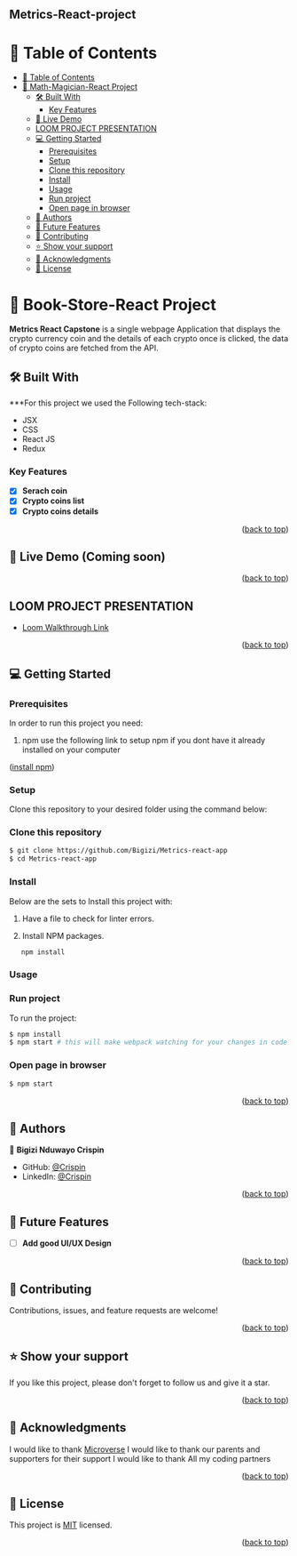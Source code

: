 ## Metrics-React-project

<a name="readme-top"></a>

<!-- TABLE OF CONTENTS -->

# 📗 Table of Contents

- [📗 Table of Contents](#-table-of-contents)
- [📖 Math-Magician-React Project ](#-math-magician-react-project-)
  - [🛠 Built With ](#-built-with-)
    - [Key Features ](#key-features-)
  - [🚀 Live Demo ](#-live-demo-)
  - [LOOM PROJECT PRESENTATION ](#loom-project-presentation-)
  - [💻 Getting Started ](#-getting-started-)
    - [Prerequisites](#prerequisites)
    - [Setup](#setup)
    - [Clone this repository](#clone-this-repository)
    - [Install](#install)
    - [Usage](#usage)
    - [Run project](#run-project)
    - [Open page in browser](#open-page-in-browser)
  - [👥 Authors ](#-authors-)
  - [🔭 Future Features ](#-future-features-)
  - [🤝 Contributing ](#-contributing-)
  - [⭐️ Show your support ](#️-show-your-support-)
  - [🙏 Acknowledgments ](#-acknowledgments-)
  - [📝 License ](#-license-)

<!-- PROJECT DESCRIPTION -->

# 📖 Book-Store-React Project <a name="about-project"></a>

**Metrics React Capstone** is a single webpage  Application that displays the crypto currency coin and the details of each crypto once is clicked, the data of crypto coins are fetched from the API.

## 🛠 Built With <a name="built-with"></a>

***For this project we used the Following tech-stack:

- JSX
- CSS
- React JS
- Redux

<!-- Features -->

### Key Features <a name="key-features"></a>

-[x] **Serach coin**
-[x] **Crypto coins list**
-[x] **Crypto coins details**

<p align="right">(<a href="#readme-top">back to top</a>)</p>

<!-- LIVE DEMO -->

## 🚀 Live Demo <a name="live-demo"></a>(Coming soon)


<p align="right">(<a href="#readme-top">back to top</a>)</p>

<!-- Loom Walkthrough -->
## LOOM PROJECT PRESENTATION <a name="loom-demo"></a>

- [Loom Walkthrough Link](https://www.loom.com/share/55e4214003fe47449424e4eb5f6b408b)

<p align="right">(<a href="#readme-top">back to top</a>)</p>

<!-- GETTING STARTED -->

## 💻 Getting Started <a name="getting-started"></a>


### Prerequisites

In order to run this project you need:

1. npm 
use the following link to setup npm if you dont have it already installed on your computer 
<p align="left">(<a href="https://docs.npmjs.com/downloading-and-installing-node-js-and-npm">install npm</a>)</p>

### Setup

Clone this repository to your desired folder using the command below:

### Clone this repository

```bash
$ git clone https://github.com/Bigizi/Metrics-react-app
$ cd Metrics-react-app
```

### Install

Below  are the sets to Install this project with:

1. Have a file to check for linter errors.

2. Install NPM packages.
```sh
   npm install
   ```

### Usage

### Run project
To run the project:
```bash
$ npm install
$ npm start # this will make webpack watching for your changes in code
```

### Open page in browser
```bash
$ npm start
```
<p align="right">(<a href="#readme-top">back to top</a>)</p>

<!-- AUTHORS -->

## 👥 Authors <a name="authors"></a>

👤 **Bigizi Nduwayo Crispin**

- GitHub: [@Crispin](https://github.com/Bigizi)
- LinkedIn: [@Crispin](https://www.linkedin.com/in/bigizi/)

<p align="right">(<a href="#readme-top">back to top</a>)</p>

<!-- Features -->
## 🔭 Future Features <a name="future-features"></a>

- [ ] **Add good UI/UX Design**

<p align="right">(<a href="#readme-top">back to top</a>)</p>

<!-- CONTRIBUTING -->

## 🤝 Contributing <a name="contributing"></a>

Contributions, issues, and feature requests are welcome!


<p align="right">(<a href="#readme-top">back to top</a>)</p>

<!-- SUPPORT -->
## ⭐️ Show your support <a name="support"></a>

If you like this project, please don't forget to follow us and give it a star.

<p align="right">(<a href="#readme-top">back to top</a>)</p>


<!-- ACKNOWLEDGEMENTS -->

## 🙏 Acknowledgments <a name="acknowledgements"></a>

I would like to thank [Microverse](https://www.microverse.org/)
I would like to thank our parents and supporters for their support
I would like to thank All my coding partners

<p align="right">(<a href="#readme-top">back to top</a>)</p>

<!-- LICENSE -->

## 📝 License <a name="license"></a>

This project is [MIT](./LICENSE) licensed.

<p align="right">(<a href="#readme-top">back to top</a>)</p>